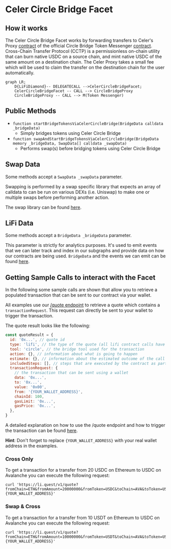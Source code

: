 # Celer Circle Bridge Facet

## How it works

The Celer Circle Bridge Facet works by forwarding transfers to Celer's Proxy [contract](https://cbridge-docs.celer.network/developer/circle-cross-chain-usdc-transfer-protocol-cctp) of the official Circle Bridge Token Messenger [contract](https://github.com/circlefin/evm-cctp-contracts/blob/master/src/TokenMessenger.sol). Cross-Chain Transfer Protocol (CCTP) is a permissionless on-chain utility that can burn native USDC on a source chain, and mint native USDC of the same amount on a destination chain. The Celer Proxy takes a small fee which will be used to claim the transfer on the destination chain for the user automatically.

```mermaid
graph LR;
    D{LiFiDiamond}-- DELEGATECALL -->CelerCircleBridgeFacet;
    CelerCircleBridgeFacet -- CALL --> CircleBridgeProxy
    CircleBridgeProxy -- CALL --> M(Token Messenger)
```

## Public Methods

- `function startBridgeTokensViaCelerCircleBridge(BridgeData calldata _bridgeData)`
  - Simply bridges tokens using Celer Circle Bridge
- `function swapAndStartBridgeTokensViaCelerCircleBridge(BridgeData memory _bridgeData, SwapData[] calldata _swapData)`
  - Performs swap(s) before bridging tokens using Celer Circle Bridge

## Swap Data

Some methods accept a `SwapData _swapData` parameter.

Swapping is performed by a swap specific library that expects an array of calldata to can be run on various DEXs (i.e. Uniswap) to make one or multiple swaps before performing another action.

The swap library can be found [here](../src/Libraries/LibSwap.sol).

## LiFi Data

Some methods accept a `BridgeData _bridgeData` parameter.

This parameter is strictly for analytics purposes. It's used to emit events that we can later track and index in our subgraphs and provide data on how our contracts are being used. `BridgeData` and the events we can emit can be found [here](../src/Interfaces/ILiFi.sol).

## Getting Sample Calls to interact with the Facet

In the following some sample calls are shown that allow you to retrieve a populated transaction that can be sent to our contract via your wallet.

All examples use our [/quote endpoint](https://apidocs.li.finance/reference/get_quote-1) to retrieve a quote which contains a `transactionRequest`. This request can directly be sent to your wallet to trigger the transaction.

The quote result looks like the following:

```javascript
const quoteResult = {
  id: '0x...', // quote id
  type: 'lifi', // the type of the quote (all lifi contract calls have the type "lifi")
  tool: 'circle', // the bridge tool used for the transaction
  action: {}, // information about what is going to happen
  estimate: {}, // information about the estimated outcome of the call
  includedSteps: [], // steps that are executed by the contract as part of this transaction, e.g. a swap step and a cross step
  transactionRequest: {
    // the transaction that can be sent using a wallet
    data: '0x...',
    to: '0x...',
    value: '0x00',
    from: '{YOUR_WALLET_ADDRESS}',
    chainId: 100,
    gasLimit: '0x...',
    gasPrice: '0x...',
  },
}
```

A detailed explanation on how to use the /quote endpoint and how to trigger the transaction can be found [here](https://apidocs.li.finance/reference/how-to-transfer-tokens).

**Hint**: Don't forget to replace `{YOUR_WALLET_ADDRESS}` with your real wallet address in the examples.

### Cross Only

To get a transaction for a transfer from 20 USDC on Ethereum to USDC on Avalanche you can execute the following request:

```shell
curl 'https://li.quest/v1/quote?fromChain=ETH&fromAmount=20000000&fromToken=USDC&toChain=AVA&toToken=USDC&slippage=0.03&allowBridges=circle&fromAddress={YOUR_WALLET_ADDRESS}'
```

### Swap & Cross

To get a transaction for a transfer from 10 USDT on Ethereum to USDC on Avalanche you can execute the following request:

```shell
curl 'https://li.quest/v1/quote?fromChain=ETH&fromAmount=10000000&fromToken=USDT&toChain=AVA&toToken=USDC&slippage=0.03&allowBridges=circle&fromAddress={YOUR_WALLET_ADDRESS}'
```
